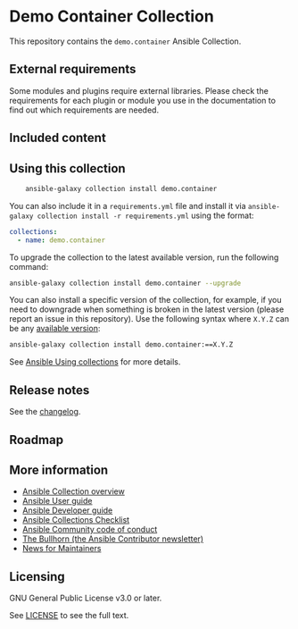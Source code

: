 # Demo Container Collection

This repository contains the `demo.container` Ansible Collection.

<!--start requires_ansible-->
<!--end requires_ansible-->

## External requirements

Some modules and plugins require external libraries. Please check the requirements for each plugin or module you use in the documentation to find out which requirements are needed.

## Included content

<!--start collection content-->
<!--end collection content-->

## Using this collection

```bash
    ansible-galaxy collection install demo.container
```

You can also include it in a `requirements.yml` file and install it via `ansible-galaxy collection install -r requirements.yml` using the format:

```yaml
collections:
  - name: demo.container
```

To upgrade the collection to the latest available version, run the following command:

```bash
ansible-galaxy collection install demo.container --upgrade
```

You can also install a specific version of the collection, for example, if you need to downgrade when something is broken in the latest version (please report an issue in this repository). Use the following syntax where `X.Y.Z` can be any [available version](https://galaxy.ansible.com/demo/container):

```bash
ansible-galaxy collection install demo.container:==X.Y.Z
```

See [Ansible Using collections](https://docs.ansible.com/ansible/latest/user_guide/collections_using.html) for more details.

## Release notes

See the [changelog](https://github.com/ansible-collections/REPONAMEHERE/tree/main/CHANGELOG.rst).

## Roadmap

<!-- Optional. Include the roadmap for this collection, and the proposed release/versioning strategy so users can anticipate the upgrade/update cycle. -->

## More information

<!-- List out where the user can find additional information, such as working group meeting times, slack/IRC channels, or documentation for the product this collection automates. At a minimum, link to: -->

- [Ansible Collection overview](https://github.com/ansible-collections/overview)
- [Ansible User guide](https://docs.ansible.com/ansible/devel/user_guide/index.html)
- [Ansible Developer guide](https://docs.ansible.com/ansible/devel/dev_guide/index.html)
- [Ansible Collections Checklist](https://github.com/ansible-collections/overview/blob/main/collection_requirements.rst)
- [Ansible Community code of conduct](https://docs.ansible.com/ansible/devel/community/code_of_conduct.html)
- [The Bullhorn (the Ansible Contributor newsletter)](https://docs.ansible.com/ansible/devel/community/communication.html#the-bullhorn)
- [News for Maintainers](https://github.com/ansible-collections/news-for-maintainers)

## Licensing

GNU General Public License v3.0 or later.

See [LICENSE](https://www.gnu.org/licenses/gpl-3.0.txt) to see the full text.
